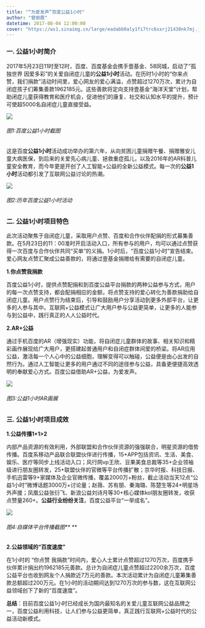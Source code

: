 ```yaml
---
title: "“为爱发声”百度公益1小时"
author: "曾丽霞"
datetime: 2017-08-04 12:00:00
cover: "https://ws1.sinaimg.cn/large/eadabb0aly1fi7trc6xxrj21430nk7mj.jpg"
---
```


### **一. 公益1小时简介**

2017年5月23日11时至12时，百度、百度基金会携手壹基金、58同城，启动了“孤独世界 因爱多彩”的关爱自闭症儿童的**公益****1****小时**活动。在历时1小时的“你来点赞，我们捐款”活动时间里，爱心网友的爱心满溢，点赞超过1270万次，累计为自闭症孩子们筹集善款1962185元。这些善款将定向支持壹基金“海洋天堂”计划，帮助闭症儿童获得教育和医疗机会，促进他们的康复、社交和认知水平的提升，预计可使超5000名自闭症儿童直接受益。  


![](https://ws1.sinaimg.cn/large/eadabb0aly1fi7t0nogaej21e40pcb29.jpg)
  



###### 图1:百度公益1小时截图

这是百度**公益****1****小时**活动成功举办的第六年，从向贫困儿童捐赠午餐、捐赠雅安儿童大病医保，到后来的关爱先心病儿童、拯救重症孤儿，以及2016年的AR科普儿童安全教育，而今年更是开创了人工智能+公益的全新公益模式。每一次的**公益****1****小时**活动都引发了互联网公益讨论的热潮。  


![](https://ws1.sinaimg.cn/large/eadabb0aly1fi7t5ibpc9j23030y3npe.jpg)
  



###### 图2:历年百度公益1小时活动


### 二. 公益1小时项目特色

此次活动聚焦于自闭症儿童，采取用户点赞、百度和合作伙伴配捐的形式募集善款。在5月23日的11：00准时开启活动入口，所有参与的用户，均可以通过点赞获得一次百度与合作伙伴共同“买单”的义捐。1小时后，“百度公益1小时”宣告结束。爱心网友点赞汇聚成公益善款的，将通过壹基金捐赠给有需要的自闭症儿童。  


**1.你点赞我捐款**  


百度公益1小时，提供点赞配捐和到百度公益平台捐款的两种公益参与方式，用户的每一次点赞支持，都会配捐相应的金额，将点赞支持的爱心转化为善款捐助给自闭症儿童。用户点赞行为结束后，引导和鼓励用户分享活动到更多外部平台，让更多的人参与其中。互联网+公益模式让广大用户参与公益更简单，让更多的人能参与到公益中，践行真正的人人公益时代。  


**2.AR+公益**  


通过手机百度的AR（增强现实）功能，将自闭症儿童群体的故事、相关知识和精彩画作展现给广大用户，更搭建起普通用户和自闭症群体间爱的桥梁。将AR应用公益，激活每一个人心中的公益细胞，理解变得可以触碰，公益便是由心出发的自然行为。通过人工智能让更多的用户通过不同的途径参与公益，具备更便捷高效透明的奉献爱心方式。百度公益借助AR+公益，为爱发声。  


![](https://ws1.sinaimg.cn/large/eadabb0aly1fi7t3wc7bxj20o10e91e4.jpg)
  



###### 图3:公益1小时AR画展


### 三. 公益1小时项目成效

**1.公益传播1+1>2**  


内部产品资源的有效利用，外部联盟和合作伙伴资源的强强联合，明星资源的借势传播。百度系移动产品联合联盟伙伴进行传播，15+APP包括资讯、生活、美食、娱乐、医疗等同步上线活动入口；风行网vp王欣、豆果美食总裁等35+企业领袖级进行朋友圈转发，25+联盟伙伴的官微等平台传播扩散；京华时报、科技日报、手机迅雷等9+家媒体及企业官微传播，覆盖2000万+粉丝，截止活动当天12点“公益1小时”微博话题3000万+讨论量；赵薇、苏有朋、秦海璐、陈楚生等24+明星场外声援；凤凰公益张衍飞、新浪公益刘诗月等30+核心媒体kol朋友圈转发，收获点赞量260+。**公益行业纷纷关注**，百度公益平台“一举成名”。  


![](https://ws1.sinaimg.cn/large/eadabb0aly1fi7t6p1x37j20o1062afz.jpg)
  



###### 图4:自媒体平台传播截图** **

**2.公益领域的“百度速度”**  


在1小时的 “你点赞 我捐款”时间内，爱心人士累计点赞超过1270万次，百度携手伙伴累计捐出约1962185元善款。总计为自闭症儿童点赞超过2200余万次，百度公益平台也收到网友个人捐款近7万元的善款。本次活动累计为自闭症儿童筹集善款总额超过200万元。在1小时的活动期间达到1270万次的参与数，这在互联网公益领域创下了新的“百度速度”。  


**总结**：目前百度公益1小时已经成长为国内最知名的关爱儿童互联网公益品牌之一，百度公益利用科技，让人们参与公益更简单，真正践行互联网+公益时代的公益活动新模式。